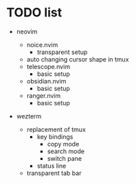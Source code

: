 # TODO list

- neovim

  - noice.nvim
    - transparent setup
  - auto changing cursor shape in tmux
  - telescope.nvim
    - basic setup
  - obsidian.nvim
    - basic setup
  - ranger.nvim
    - basic setup

- wezterm
  - replacement of tmux
    - key bindings
      - copy mode
      - search mode
      - switch pane
    - status line
  - transparent tab bar
